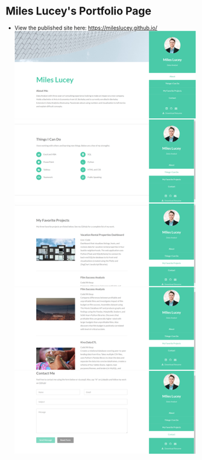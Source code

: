 # Miles Lucey's Portfolio Page
* View the published site here: https://mileslucey.github.io/
![](images/screenshot01.png)
![](images/screenshot02.png)
![](images/screenshot03.png)
![](images/screenshot04.png)
![](images/screenshot05.png)
